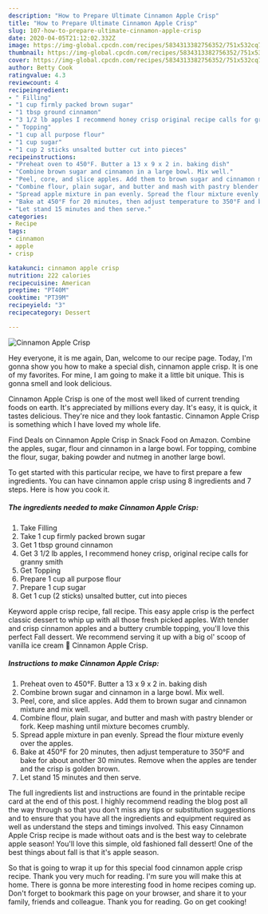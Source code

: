 ```yaml
---
description: "How to Prepare Ultimate Cinnamon Apple Crisp"
title: "How to Prepare Ultimate Cinnamon Apple Crisp"
slug: 107-how-to-prepare-ultimate-cinnamon-apple-crisp
date: 2020-04-05T21:12:02.332Z
image: https://img-global.cpcdn.com/recipes/5834313382756352/751x532cq70/cinnamon-apple-crisp-recipe-main-photo.jpg
thumbnail: https://img-global.cpcdn.com/recipes/5834313382756352/751x532cq70/cinnamon-apple-crisp-recipe-main-photo.jpg
cover: https://img-global.cpcdn.com/recipes/5834313382756352/751x532cq70/cinnamon-apple-crisp-recipe-main-photo.jpg
author: Betty Cook
ratingvalue: 4.3
reviewcount: 4
recipeingredient:
- " Filling"
- "1 cup firmly packed brown sugar"
- "1 tbsp ground cinnamon"
- "3 1/2 lb apples I recommend honey crisp original recipe calls for granny smith"
- " Topping"
- "1 cup all purpose flour"
- "1 cup sugar"
- "1 cup 2 sticks unsalted butter cut into pieces"
recipeinstructions:
- "Preheat oven to 450°F. Butter a 13 x 9 x 2 in. baking dish"
- "Combine brown sugar and cinnamon in a large bowl. Mix well."
- "Peel, core, and slice apples. Add them to brown sugar and cinnamon mixture and mix well."
- "Combine flour, plain sugar, and butter and mash with pastry blender or fork. Keep mashing until mixture becomes crumbly."
- "Spread apple mixture in pan evenly. Spread the flour mixture evenly over the apples."
- "Bake at 450°F for 20 minutes, then adjust temperature to 350°F and bake for about another 30 minutes. Remove when the apples are tender and the crisp is golden brown."
- "Let stand 15 minutes and then serve."
categories:
- Recipe
tags:
- cinnamon
- apple
- crisp

katakunci: cinnamon apple crisp 
nutrition: 222 calories
recipecuisine: American
preptime: "PT40M"
cooktime: "PT39M"
recipeyield: "3"
recipecategory: Dessert

---
```



![Cinnamon Apple Crisp](https://img-global.cpcdn.com/recipes/5834313382756352/751x532cq70/cinnamon-apple-crisp-recipe-main-photo.jpg)

Hey everyone, it is me again, Dan, welcome to our recipe page. Today, I'm gonna show you how to make a special dish, cinnamon apple crisp. It is one of my favorites. For mine, I am going to make it a little bit unique. This is gonna smell and look delicious.

Cinnamon Apple Crisp is one of the most well liked of current trending foods on earth. It's appreciated by millions every day. It's easy, it is quick, it tastes delicious. They're nice and they look fantastic. Cinnamon Apple Crisp is something which I have loved my whole life.

Find Deals on Cinnamon Apple Crisp in Snack Food on Amazon. Combine the apples, sugar, flour and cinnamon in a large bowl. For topping, combine the flour, sugar, baking powder and nutmeg in another large bowl.


To get started with this particular recipe, we have to first prepare a few ingredients. You can have cinnamon apple crisp using 8 ingredients and 7 steps. Here is how you cook it.

##### The ingredients needed to make Cinnamon Apple Crisp:

1. Take  Filling
1. Take 1 cup firmly packed brown sugar
1. Get 1 tbsp ground cinnamon
1. Get 3 1/2 lb apples, I recommend honey crisp, original recipe calls for granny smith
1. Get  Topping
1. Prepare 1 cup all purpose flour
1. Prepare 1 cup sugar
1. Get 1 cup (2 sticks) unsalted butter, cut into pieces


Keyword apple crisp recipe, fall recipe. This easy apple crisp is the perfect classic dessert to whip up with all those fresh picked apples. With tender and crisp cinnamon apples and a buttery crumble topping, you&#39;ll love this perfect Fall dessert. We recommend serving it up with a big ol&#39; scoop of vanilla ice cream 🙂 Cinnamon Apple Crisp. 

##### Instructions to make Cinnamon Apple Crisp:

1. Preheat oven to 450°F. Butter a 13 x 9 x 2 in. baking dish
1. Combine brown sugar and cinnamon in a large bowl. Mix well.
1. Peel, core, and slice apples. Add them to brown sugar and cinnamon mixture and mix well.
1. Combine flour, plain sugar, and butter and mash with pastry blender or fork. Keep mashing until mixture becomes crumbly.
1. Spread apple mixture in pan evenly. Spread the flour mixture evenly over the apples.
1. Bake at 450°F for 20 minutes, then adjust temperature to 350°F and bake for about another 30 minutes. Remove when the apples are tender and the crisp is golden brown.
1. Let stand 15 minutes and then serve.


The full ingredients list and instructions are found in the printable recipe card at the end of this post. I highly recommend reading the blog post all the way through so that you don&#39;t miss any tips or substitution suggestions and to ensure that you have all the ingredients and equipment required as well as understand the steps and timings involved. This easy Cinnamon Apple Crisp recipe is made without oats and is the best way to celebrate apple season! You&#39;ll love this simple, old fashioned fall dessert! One of the best things about fall is that it&#39;s apple season. 

So that is going to wrap it up for this special food cinnamon apple crisp recipe. Thank you very much for reading. I'm sure you will make this at home. There is gonna be more interesting food in home recipes coming up. Don't forget to bookmark this page on your browser, and share it to your family, friends and colleague. Thank you for reading. Go on get cooking!
